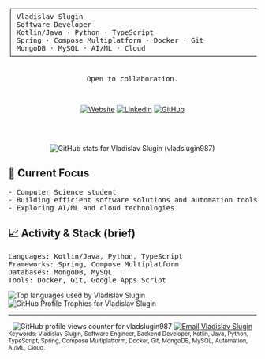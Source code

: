 <div align="center">

  <pre><samp>
┌────────────────────────────────────────────────────────────────┐
│ Vladislav Slugin                                               │
│ Software Developer                                             │
│ Kotlin/Java · Python · TypeScript                              │
│ Spring · Compose Multiplatform · Docker · Git                  │
│ MongoDB · MySQL · AI/ML · Cloud                                │
└────────────────────────────────────────────────────────────────┘
  </samp></pre>

  <samp>Open to collaboration.</samp>

  
  
  <br/>
  
  [![Website](https://img.shields.io/badge/Website-vsdev.top-blue?style=flat-square&logo=google-chrome)](https://vsdev.top)
  [![LinkedIn](https://img.shields.io/badge/LinkedIn-Connect-blue?style=flat-square&logo=linkedin)](https://linkedin.com/in/vladislav-slugin)
  [![GitHub](https://img.shields.io/badge/GitHub-Follow-black?style=flat-square&logo=github)](https://github.com/vladslugin987)

  <br/><br/>

  <img src="https://github-readme-stats.vercel.app/api?username=vladslugin987&show_icons=true&theme=tokyonight" alt="GitHub stats for Vladislav Slugin (vladslugin987)" />

</div>

## 🚀 Current Focus

<pre><samp>- Computer Science student
- Building efficient software solutions and automation tools
- Exploring AI/ML and cloud technologies
</samp></pre>

## 📈 Activity & Stack (brief)

<pre><samp>Languages: Kotlin/Java, Python, TypeScript
Frameworks: Spring, Compose Multiplatform
Databases: MongoDB, MySQL
Tools: Docker, Git, Google Apps Script
</samp></pre>

<img src="https://github-readme-stats.vercel.app/api/top-langs/?username=vladslugin987&layout=compact&theme=tokyonight" alt="Top languages used by Vladislav Slugin" />

<img src="https://github-profile-trophy.vercel.app/?username=vladslugin987&theme=tokyonight&column=8" alt="GitHub Profile Trophies for Vladislav Slugin" />

---

<div align="center">
  
  <img src="https://komarev.com/ghpvc/?username=vladslugin987&color=blue" alt="GitHub profile views counter for vladslugin987" />
  
  <a href="mailto:vslugin@vsdev.top">
    <img src="https://img.shields.io/badge/Email-Contact_Me-red?style=for-the-badge&logo=gmail" alt="Email Vladislav Slugin" />
  </a>
  
</div>

<sub>
Keywords: Vladislav Slugin, Software Engineer, Backend Developer, Kotlin, Java, Python,
TypeScript, Spring, Compose Multiplatform, Docker, Git, MongoDB, MySQL, Automation,
AI/ML, Cloud.
</sub>
